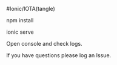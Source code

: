 #Ionic/IOTA(tangle) 

npm install

ionic serve

Open console and check logs.

If you have questions please log an Issue.
